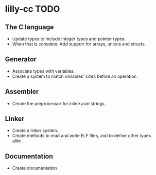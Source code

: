 # lilly-cc TODO

## The C language
- Update types to include integer types and pointer types.
- When that is complete: Add support for arrays, unions and structs.

## Generator
- Associate types with variables.
- Create a system to match variables' sizes before an operation.

## Assembler
- Create the preprocessor for inline asm strings.

## Linker
- Create a linker system.
- Create methods to read and write ELF files, and to define other types alike.

## Documentation
- Create documentation
